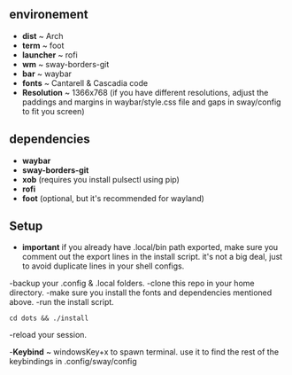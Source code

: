 ## environement

- **dist** ~ Arch
- **term** ~ foot
- **launcher** ~ rofi
- **wm** ~ sway-borders-git
- **bar** ~ waybar
- **fonts** ~ Cantarell & Cascadia code 
- **Resolution** ~ 1366x768 (if you have different resolutions, adjust the paddings and margins in waybar/style.css file and gaps in sway/config to fit you screen)

## dependencies

- **waybar**
- **sway-borders-git**
- **xob** (requires you install pulsectl using pip)
- **rofi**
- **foot** (optional, but it's recommended for wayland)

## Setup

- **important** if you already have .local/bin path exported, make sure you comment out the export lines in the install script. it's not a big deal, just to avoid duplicate lines in your shell configs.

-backup your .config & .local folders. 
-clone this repo in your home directory.
-make sure you install the fonts and dependencies mentioned above.
-run the install script.

```
cd dots && ./install

```
-reload your session.

-**Keybind** ~ windowsKey+x to spawn terminal. use it to find the rest of the keybindings in .config/sway/config




